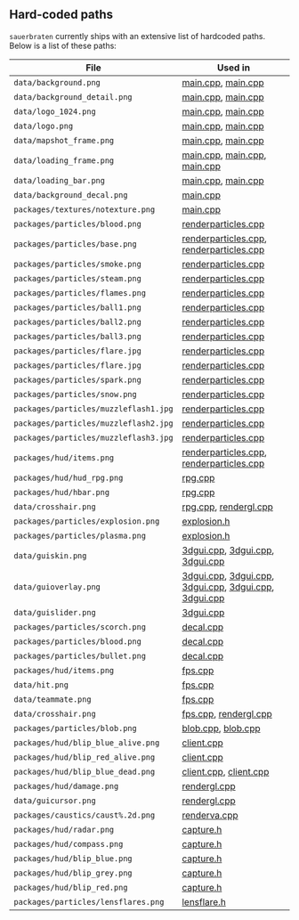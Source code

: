 ## Hard-coded paths

`sauerbraten` currently ships with an extensive list of hardcoded paths. Below is a list of these paths:

| File | Used in |
| ---- | ------- |
| `data/background.png` | [main.cpp](https://github.com/tomatenquark/code/blob/master/src/engine/main.cpp#L223), [main.cpp](https://github.com/tomatenquark/code/blob/master/src/engine/main.cpp#L738) |
| `data/background_detail.png` | [main.cpp](https://github.com/tomatenquark/code/blob/master/src/engine/main.cpp#L228), [main.cpp](https://github.com/tomatenquark/code/blob/master/src/engine/main.cpp#L739) |
| `data/logo_1024.png` | [main.cpp](https://github.com/tomatenquark/code/blob/master/src/engine/main.cpp#L244), [main.cpp](https://github.com/tomatenquark/code/blob/master/src/engine/main.cpp#L737) |
| `data/logo.png` | [main.cpp](https://github.com/tomatenquark/code/blob/master/src/engine/main.cpp#L244), [main.cpp](https://github.com/tomatenquark/code/blob/master/src/engine/main.cpp#L422) |
| `data/mapshot_frame.png` | [main.cpp](https://github.com/tomatenquark/code/blob/master/src/engine/main.cpp#L286), [main.cpp](https://github.com/tomatenquark/code/blob/master/src/engine/main.cpp#L741) |
| `data/loading_frame.png` | [main.cpp](https://github.com/tomatenquark/code/blob/master/src/engine/main.cpp#L365), [main.cpp](https://github.com/tomatenquark/code/blob/master/src/engine/main.cpp#L422), [main.cpp](https://github.com/tomatenquark/code/blob/master/src/engine/main.cpp#L742) |
| `data/loading_bar.png` | [main.cpp](https://github.com/tomatenquark/code/blob/master/src/engine/main.cpp#L380), [main.cpp](https://github.com/tomatenquark/code/blob/master/src/engine/main.cpp#L743) |
| `data/background_decal.png` | [main.cpp](https://github.com/tomatenquark/code/blob/master/src/engine/main.cpp#L739) |
| `packages/textures/notexture.png` | [main.cpp](https://github.com/tomatenquark/code/blob/master/src/engine/main.cpp#L743) |
| `packages/particles/blood.png` | [renderparticles.cpp](https://github.com/tomatenquark/code/blob/master/src/engine/renderparticles.cpp#L860) |
| `packages/particles/base.png`| [renderparticles.cpp](https://github.com/tomatenquark/code/blob/master/src/engine/renderparticles.cpp#L861), [renderparticles.cpp](https://github.com/tomatenquark/code/blob/master/src/engine/renderparticles.cpp#L873) |
| `packages/particles/smoke.png`| [renderparticles.cpp](https://github.com/tomatenquark/code/blob/master/src/engine/renderparticles.cpp#L862) |
| `packages/particles/steam.png`| [renderparticles.cpp](https://github.com/tomatenquark/code/blob/master/src/engine/renderparticles.cpp#L863) |
| `packages/particles/flames.png`| [renderparticles.cpp](https://github.com/tomatenquark/code/blob/master/src/engine/renderparticles.cpp#L864) |
| `packages/particles/ball1.png`| [renderparticles.cpp](https://github.com/tomatenquark/code/blob/master/src/engine/renderparticles.cpp#L865) |
| `packages/particles/ball2.png`| [renderparticles.cpp](https://github.com/tomatenquark/code/blob/master/src/engine/renderparticles.cpp#L866) |
| `packages/particles/ball3.png`| [renderparticles.cpp](https://github.com/tomatenquark/code/blob/master/src/engine/renderparticles.cpp#L867) |
| `packages/particles/flare.jpg`| [renderparticles.cpp](https://github.com/tomatenquark/code/blob/master/src/engine/renderparticles.cpp#L867) |
| `packages/particles/flare.jpg`| [renderparticles.cpp](https://github.com/tomatenquark/code/blob/master/src/engine/renderparticles.cpp#L868) |
| `packages/particles/spark.png`| [renderparticles.cpp](https://github.com/tomatenquark/code/blob/master/src/engine/renderparticles.cpp#L872) |
| `packages/particles/snow.png`| [renderparticles.cpp](https://github.com/tomatenquark/code/blob/master/src/engine/renderparticles.cpp#L874) |
| `packages/particles/muzzleflash1.jpg`| [renderparticles.cpp](https://github.com/tomatenquark/code/blob/master/src/engine/renderparticles.cpp#L875) |
| `packages/particles/muzzleflash2.jpg`| [renderparticles.cpp](https://github.com/tomatenquark/code/blob/master/src/engine/renderparticles.cpp#L876) |
| `packages/particles/muzzleflash3.jpg`| [renderparticles.cpp](https://github.com/tomatenquark/code/blob/master/src/engine/renderparticles.cpp#L877) |
| `packages/hud/items.png`| [renderparticles.cpp](https://github.com/tomatenquark/code/blob/master/src/engine/renderparticles.cpp#L878), [renderparticles.cpp](https://github.com/tomatenquark/code/blob/master/src/engine/renderparticles.cpp#L878) |
| `packages/hud/hud_rpg.png` | [rpg.cpp](https://github.com/tomatenquark/code/blob/master/src/rpggame/rpg.cpp) |
| `packages/hud/hbar.png` | [rpg.cpp](https://github.com/tomatenquark/code/blob/master/src/rpggame/rpg.cpp#L181) |
| `data/crosshair.png` | [rpg.cpp](https://github.com/tomatenquark/code/blob/master/src/rpggame/rpg.cpp#L219), [rendergl.cpp](https://github.com/tomatenquark/code/blob/master/src/engine/rendergl.cpp#L2083) |
| `packages/particles/explosion.png` | [explosion.h](https://github.com/tomatenquark/code/blob/master/src/engine/explosion.h#L248) |
| `packages/particles/plasma.png` | [explosion.h](https://github.com/tomatenquark/code/blob/master/src/engine/explosion.h#L248) |
| `data/guiskin.png` | [3dgui.cpp](https://github.com/tomatenquark/code/blob/master/src/engine/3dgui.cpp#L824), [3dgui.cpp](https://github.com/tomatenquark/code/blob/master/src/engine/3dgui.cpp#L445), [3dgui.cpp](https://github.com/tomatenquark/code/blob/master/src/engine/3dgui.cpp#L824) |
| `data/guioverlay.png` | [3dgui.cpp](https://github.com/tomatenquark/code/blob/master/src/engine/3dgui.cpp#L344), [3dgui.cpp](https://github.com/tomatenquark/code/blob/master/src/engine/3dgui.cpp#L400), [3dgui.cpp](https://github.com/tomatenquark/code/blob/master/src/engine/3dgui.cpp#L445), [3dgui.cpp](https://github.com/tomatenquark/code/blob/master/src/engine/3dgui.cpp#L659), [3dgui.cpp](https://github.com/tomatenquark/code/blob/master/src/engine/3dgui.cpp#L746) |
| `data/guislider.png` | [3dgui.cpp](https://github.com/tomatenquark/code/blob/master/src/engine/3dgui.cpp#L757) |
| `packages/particles/scorch.png` | [decal.cpp](https://github.com/tomatenquark/code/blob/master/src/engine/decal.cpp#L588) |
| `packages/particles/blood.png` | [decal.cpp](https://github.com/tomatenquark/code/blob/master/src/engine/decal.cpp#L589) |
| `packages/particles/bullet.png` | [decal.cpp](https://github.com/tomatenquark/code/blob/master/src/engine/decal.cpp#L590) |
| `packages/hud/items.png` | [fps.cpp](https://github.com/tomatenquark/code/blob/master/src/fpsgame/fps.cpp#L759) |
| `data/hit.png` | [fps.cpp](https://github.com/tomatenquark/code/blob/master/src/fpsgame/fps.cpp#L1034) |
| `data/teammate.png` | [fps.cpp](https://github.com/tomatenquark/code/blob/master/src/fpsgame/fps.cpp#L1035) |
| `data/crosshair.png` | [fps.cpp](https://github.com/tomatenquark/code/blob/master/src/fpsgame/fps.cpp#L1036), [rendergl.cpp](https://github.com/tomatenquark/code/blob/master/src/engine/rendergl.cpp#L2083) |
| `packages/particles/blob.png` | [blob.cpp](https://github.com/tomatenquark/code/blob/master/src/engine/blob.cpp#L694), [blob.cpp](https://github.com/tomatenquark/code/blob/master/src/engine/blob.cpp#L695) |
| `packages/hud/blip_blue_alive.png` | [client.cpp](https://github.com/tomatenquark/code/blob/master/src/fpsgame/client.cpp#L75) |
| `packages/hud/blip_red_alive.png` | [client.cpp](https://github.com/tomatenquark/code/blob/master/src/fpsgame/client.cpp#L75) |
| `packages/hud/blip_blue_dead.png` | [client.cpp](https://github.com/tomatenquark/code/blob/master/src/fpsgame/client.cpp#L91), [client.cpp](https://github.com/tomatenquark/code/blob/master/src/fpsgame/client.cpp#L91) |
| `packages/hud/damage.png` | [rendergl.cpp](https://github.com/tomatenquark/code/blob/master/src/engine/rendergl.cpp#L2053) |
| `data/guicursor.png` | [rendergl.cpp](https://github.com/tomatenquark/code/blob/master/src/engine/rendergl.cpp#L2124) |
| `packages/caustics/caust%.2d.png` | [renderva.cpp](https://github.com/tomatenquark/code/blob/master/src/engine/renderva.cpp#L1434) |
| `packages/hud/radar.png` | [capture.h](https://github.com/tomatenquark/code/blob/master/src/fpsgame/capture.h#L478) |
| `packages/hud/compass.png` | [capture.h](https://github.com/tomatenquark/code/blob/master/src/fpsgame/capture.h#L481) |
| `packages/hud/blip_blue.png` | [capture.h](https://github.com/tomatenquark/code/blob/master/src/fpsgame/capture.h#L497) |
| `packages/hud/blip_grey.png` | [capture.h](https://github.com/tomatenquark/code/blob/master/src/fpsgame/capture.h#L505) |
| `packages/hud/blip_red.png` | [capture.h](https://github.com/tomatenquark/code/blob/master/src/fpsgame/capture.h#L508) |
| `packages/particles/lensflares.png` | [lensflare.h](https://github.com/tomatenquark/code/blob/master/src/engine/lensflare.h#L192) |
